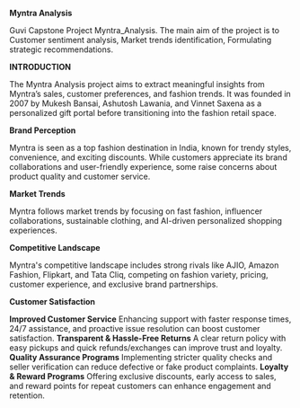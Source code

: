 **Myntra Analysis**

Guvi Capstone Project Myntra_Analysis. The main aim of the project is to Customer sentiment analysis, Market trends identification, Formulating strategic recommendations.

**INTRODUCTION**

The Myntra Analysis project aims to extract meaningful insights from Myntra’s sales, customer preferences, and fashion trends. 
It was founded in 2007 by Mukesh Bansai, Ashutosh Lawania, and Vinnet Saxena as a personalized gift portal before transitioning into the fashion retail space. 

**Brand Perception**

Myntra is seen as a top fashion destination in India, known for trendy styles, convenience, and exciting discounts. While customers appreciate its brand collaborations and user-friendly experience, some raise concerns about product quality and customer service.

**Market Trends**

Myntra follows market trends by focusing on fast fashion, influencer collaborations, sustainable clothing, and AI-driven personalized shopping experiences.

**Competitive Landscape**

Myntra's competitive landscape includes strong rivals like AJIO, Amazon Fashion, Flipkart, and Tata Cliq, competing on fashion variety, pricing, customer experience, and exclusive brand partnerships.

**Customer Satisfaction**

**Improved Customer Service** Enhancing support with faster response times, 24/7 assistance, and proactive issue resolution can boost customer satisfaction.
**Transparent & Hassle-Free Returns** A clear return policy with easy pickups and quick refunds/exchanges can improve trust and loyalty.
**Quality Assurance Programs** Implementing stricter quality checks and seller verification can reduce defective or fake product complaints.
**Loyalty & Reward Programs** Offering exclusive discounts, early access to sales, and reward points for repeat customers can enhance engagement and retention.
